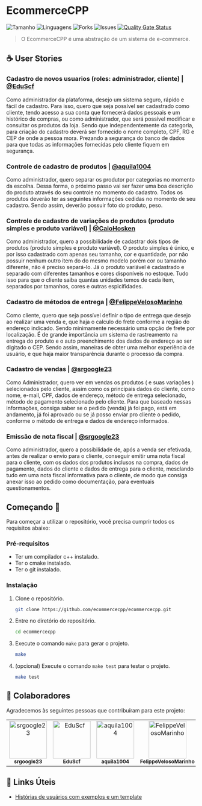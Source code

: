# EcommerceCPP

![Tamanho](https://img.shields.io/github/repo-size/ecommercecpp/ecommercecpp?style=for-the-badge)
![Linguagens](https://img.shields.io/github/languages/count/ecommercecpp/ecommercecpp?style=for-the-badge)
![Forks](https://img.shields.io/github/forks/ecommercecpp/ecommercecpp?style=for-the-badge)
![Issues](https://img.shields.io/github/issues/ecommercecpp/ecommercecpp?style=for-the-badge)
[![Quality Gate Status](https://sonarcloud.io/api/project_badges/measure?project=ecommercecpp_ecommercecpp&metric=alert_status)](https://sonarcloud.io/summary/new_code?id=ecommercecpp_ecommercecpp)

> O EcommerceCPP é uma abstração de um sistema de e-commerce.

## ☕ User Stories
    
### Cadastro de novos usuarios (roles: administrador, cliente) | [@EduScf](https://github.com/EduScf)

Como administrador da plataforma, desejo um sistema seguro, rápido e fácil de cadastro. Para isso, quero que seja possível ser cadastrado como cliente, tendo acesso a sua conta que fornecerá dados pessoais e um histórico de compras, ou como administrador, que será possível modificar e consultar os produtos da loja. Sendo que independentemente da categoria, para criação do cadastro deverá ser fornecido o nome completo, CPF, RG e CEP de onde a pessoa mora. Prezando a segurança do banco de dados para que todas as informações fornecidas pelo cliente fiquem em segurança.

### Controle de cadastro de produtos | [@aquila1004](https://github.com/aquila1004)

Como administrador, quero separar os produtor por categorias no momento da escolha. Dessa forma, o próximo passo vai ser fazer uma boa descrição do produto através do seu controle no momento do cadastro. Todos os produtos deverão ter as seguintes informações cedidas no momento de seu cadastro. Sendo assim, deverão possuir foto do produto, peso.


### Controle de cadastro de variações de produtos (produto simples e produto variável) | [@CaioHosken](https://github.com/CaioHosken)

Como administrador, quero a possibilidade de cadastrar dois tipos de produtos (produto simples e produto variável). O produto simples é único, e por isso cadastrado com apenas seu tamanho, cor e quantidade, por não possuir nenhum outro item do do mesmo modelo porém cor ou tamanho diferente, não é preciso separá-lo. Já o produto variável é cadastrado e separado com diferentes tamanhos e cores disponíveis no estoque. Tudo isso para que o cliente saiba quantas unidades temos de cada item, separados por tamanhos, cores e outras espicifidades.

### Cadastro de métodos de entrega | [@FelippeVelosoMarinho](https://github.com/FelippeVelosoMarinho)

Como cliente, quero que seja possível definir o tipo de entrega que desejo ao realizar uma venda e, que haja o calculo do frete conforme a região do endereço indicado. Sendo minimamente necessário uma opção de frete por localização. É de grande importância um sistema de rastreamento na entrega do produto e o auto preenchimento dos dados de endereço ao ser digitado o CEP. Sendo assim, maneiras de obter uma melhor experiência de usuário, e que haja maior transparência durante o processo da compra.

### Cadastro de vendas | [@srgoogle23](https://github.com/srgoogle23)

Como Administrador, quero ver em vendas os produtos ( e suas variações ) selecionados pelo cliente, assim como os principais dados do cliente, como nome, e-mail, CPF, dados de endereço, método de entrega selecionado, método de pagamento selecionado pelo cliente. Para que baseado nessas informações, consiga saber se o pedido (venda) já foi pago, está em andamento, já foi aprovado ou se já posso enviar pro cliente o pedido, conforme o método de entrega e dados de endereço informados.

### Emissão de nota fiscal | [@srgoogle23](https://github.com/srgoogle23)

Como administrador, quero a possibilidade de, após a venda ser efetivada, antes de realizar o envio para o cliente, conseguir emitir uma nota fiscal para o cliente, com os dados dos produtos inclusos na compra, dados de pagamento, dados do cliente e dados de entrega para o cliente, mesclando tudo em uma nota fiscal informativa para o cliente, de modo que consiga anexar isso ao pedido como documentação, para eventuais questionamentos.

## Começando 🚀

Para começar a utilizar o repositório, você precisa cumprir todos os requisitos abaixo:

### Pré-requisitos

- Ter um compilador c++ instalado.
- Ter o cmake instalado.
- Ter o git instalado.

### Instalação

1. Clone o repositório.
   ```sh
   git clone https://github.com/ecommercecpp/ecommercecpp.git
   ```
2. Entre no diretório do repositório.
    ```sh
    cd ecommercecpp
    ```
3. Execute o comando `make` para gerar o projeto.
    ```sh
    make
    ```

4. (opcional) Execute o comando `make test` para testar o projeto.
    ```sh
    make test
    ```


## 🤝 Colaboradores

Agradecemos às seguintes pessoas que contribuíram para este projeto:

<table>
  <tr>
    <td align="center">
      <a href="#">
        <img src="https://avatars3.githubusercontent.com/u/62403037" width="100px;" alt="srgoogle23"/><br>
        <sub>
          <b>srgoogle23</b>
        </sub>
      </a>
    </td>
    <td align="center">
      <a href="#">
        <img src="https://avatars3.githubusercontent.com/u/102927669" width="100px;" alt="EduScf"/><br>
        <sub>
          <b>EduScf</b>
        </sub>
      </a>
    </td>
    <td align="center">
      <a href="#">
        <img src="https://avatars3.githubusercontent.com/u/97201817" width="100px;" alt="aquila1004"/><br>
        <sub>
          <b>aquila1004</b>
        </sub>
      </a>
    </td>
    <td align="center">
      <a href="#">
        <img src="https://avatars3.githubusercontent.com/u/60450622" width="100px;" alt="FelippeVelosoMarinho"/><br>
        <sub>
          <b>FelippeVelosoMarinho</b>
        </sub>
      </a>
    </td>
    <td align="center">
      <a href="#">
        <img src="https://avatars3.githubusercontent.com/u/97640125" width="100px;" alt="CaioHosken"/><br>
        <sub>
          <b>CaioHosken</b>
        </sub>
      </a>
    </td>
  </tr>
</table>


## 🔗 Links Úteis

- [Histórias de usuários com exemplos e um template](https://www.atlassian.com/br/agile/project-management/user-stories)